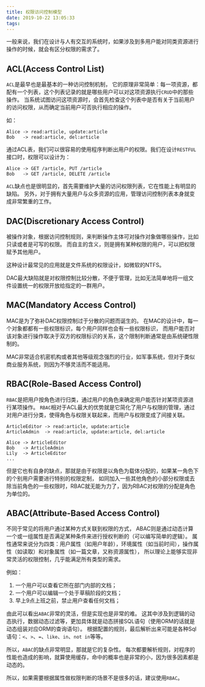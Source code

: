 ```yaml
---
title: 权限访问控制模型
date: 2019-10-22 13:05:33
tags:
---
```


一般来说，我们在设计与人有交互的系统时，如果涉及到多用户能对同类资源进行操作的时候，就会有区分权限的需求了。

## ACL(Access Control List)

`ACL`是最早也是最基本的一种访问控制机制，
它的原理非常简单：每一项资源，都配有一个列表，这个列表记录的就是哪些用户可以对这项资源执行`CRUD`中的那些操作。
当系统试图访问这项资源时，会首先检查这个列表中是否有关于当前用户的访问权限，从而确定当前用户可否执行相应的操作。

如：

```
Alice -> read:article, update:article
Bob   -> read:article, del:article
```

通过ACL表，我们可以很容易的使用程序判断出用户的权限。我们在设计`RESTFUL`接口时，权限可以设计为：

```
Alice -> GET /article, PUT /article
Bob   -> GET /article, DELETE /article
```

`ACL`缺点也是很明显的，首先需要维护大量的访问权限列表，它在性能上有明显的缺陷。
另外，对于拥有大量用户与众多资源的应用，管理访问控制列表本身就变成非常繁重的工作。

<!--more-->

## DAC(Discretionary Access Control)

被操作对象，根据访问控制规则，来判断操作主体可对操作对象做哪些操作，比如只读或者是可写的权限。
而自主的含义，则是拥有某种权限的用户，可以把权限赋予其他用户。

这种设计最常见的应用就是文件系统的权限设计，如微软的NTFS。

DAC最大缺陷就是对权限控制比较分散，不便于管理，比如无法简单地将一组文件设置统一的权限开放给指定的一群用户。

## MAC(Mandatory Access Control)

MAC是为了弥补DAC权限控制过于分散的问题而诞生的。
在MAC的设计中，每一个对象都都有一些权限标识，每个用户同样也会有一些权限标识，
而用户能否对该对象进行操作取决于双方的权限标识的关系，这个限制判断通常是由系统硬性限制的。

MAC非常适合机密机构或者其他等级观念强烈的行业，如军事系统，但对于类似商业服务系统，则因为不够灵活而不能适用。

## RBAC(Role-Based Access Control)

`RBAC`是把用户按角色进行归类，通过用户的角色来确定用户能否针对某项资源进行某项操作。
`RBAC`相对于ACL最大的优势就是它简化了用户与权限的管理，通过对用户进行分类，使得角色与权限关联起来，而用户与权限变成了间接关联。

```
ArticleEditor -> read:article, update:article
ArticleAdmin  -> read:article, update:article, del:article

Alice -> ArticleEditor
Bob   -> ArticleAdmin
Lily  -> ArticleEditor
...
```

但是它也有自身的缺点，那就是由于权限是以角色为载体分配的，如果某一角色下的个别用户需要进行特别的权限定制，
如同加入一些其他角色的小部分权限或去除当前角色的一些权限时，RBAC就无能为力了，因为RBAC对权限的分配是角色为单位的。

## ABAC(Attribute-Based Access Control)

不同于常见的将用户通过某种方式关联到权限的方式，
ABAC则是通过动态计算一个或一组属性是否满足某种条件来进行授权判断的（可以编写简单的逻辑）。
属性通常来说分为四类：用户属性（如用户年龄），环境属性（如当前时间），操作属性（如读取）和对象属性（如一篇文章，又称资源属性），
所以理论上能够实现非常灵活的权限控制，几乎能满足所有类型的需求。

例如：

1. 一个用户可以查看它所在部门内部的文档；
2. 一个用户可以编辑一个处于草稿阶段的文档；
3. 早上9点上班之前，禁止用户查看任何文档；

由此可以看出`ABAC`非常的灵活，但是实现也是非常的难。
这其中涉及到逻辑的动态执行，数据动态过滤等，更加具体就是动态拼接SQL语句（使用ORM的话就是动态组装对应ORM的查询语句）。
根据配置的规则，最后解析出来可能是各种Sql语句：`<`、`>`、`=`、`like`、`in`、`not in`等等。

所以，`ABAC`的缺点非常明显，那就是它的复杂性。
每次都要解析规则，对程序的性能也造成的影响，就算使用缓存，命中的概率也是非常的小，因为很多因素都是动态的。

所以，如果需要根据属性做权限判断的场景不是很多的话，建议使用`RBAC`。
